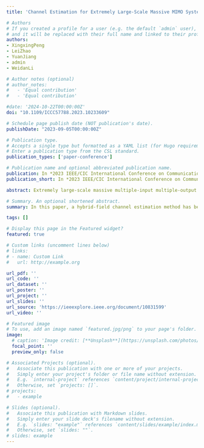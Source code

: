 ```yaml
---
title: 'Channel Estimation for Extremely Large-Scale Massive MIMO Systems in Hybrid-Field Channel'

# Authors
# If you created a profile for a user (e.g. the default `admin` user), write the username (folder name) here
# and it will be replaced with their full name and linked to their profile.
authors:
- XingxingPeng
- LeiZhao
- YuanJiang
- admin
- WeidanLi

# Author notes (optional)
# author_notes:
#   - 'Equal contribution'
#   - 'Equal contribution'

#date: '2024-10-22T00:00:00Z'
doi: "10.1109/ICCC57788.2023.10233609"

# Schedule page publish date (NOT publication's date).
publishDate: "2023-09-05T00:00:00Z"

# Publication type.
# Accepts a single type but formatted as a YAML list (for Hugo requirements).
# Enter a publication type from the CSL standard.
publication_types: ['paper-conference']

# Publication name and optional abbreviated publication name.
publication: In *2023 IEEE/CIC International Conference on Communications in China (ICCC)*, 2024
publication_short: In *2023 IEEE/CIC International Conference on Communications in China (ICCC)*, 2024

abstract: Extremely large-scale massive multiple-input multiple-output (XL-MIMO) is the key technique for future 6G communications. However, the extremely large aperture arrays make the accurate channel state information (CSI) acquisition more difficult. To solve this problem, we focus on the location information (i.e., the angle and range) of the scatters in the far-field and near-field areas, and propose a hybrid-field channel estimation algorithm for the XL-MIMO system. Specifically, firstly by simplifying the hybrid-field channel model, we transform the channel estimation problem into the position parameters estimation problem for the far-field and near-field scatters. Then, we propose a hybrid-field channel estimation algorithm based on the estimation of the angle and range of the different scatters. Finally, numerical results show the superior performances of the proposed algorithm in comparison to the existing methods.

# Summary. An optional shortened abstract.
summary: In this paper, a hybrid-field channel estimation method has been proposed to explore the XL-MIMO channel. 

tags: []

# Display this page in the Featured widget?
featured: true

# Custom links (uncomment lines below)
# links:
# - name: Custom Link
#   url: http://example.org

url_pdf: ''
url_code: ''
url_dataset: ''
url_poster: ''
url_project: ''
url_slides: ''
url_source: 'https://ieeexplore.ieee.org/document/10831599'
url_video: ''

# Featured image
# To use, add an image named `featured.jpg/png` to your page's folder.
image:
  # caption: 'Image credit: [**Unsplash**](https://unsplash.com/photos/pLCdAaMFLTE)'
  focal_point: ''
  preview_only: false

# Associated Projects (optional).
#   Associate this publication with one or more of your projects.
#   Simply enter your project's folder or file name without extension.
#   E.g. `internal-project` references `content/project/internal-project/index.md`.
#   Otherwise, set `projects: []`.
# projects:
#   - example

# Slides (optional).
#   Associate this publication with Markdown slides.
#   Simply enter your slide deck's filename without extension.
#   E.g. `slides: "example"` references `content/slides/example/index.md`.
#   Otherwise, set `slides: ""`.
# slides: example
---
```


<!-- {{% callout note %}}
Click the _Cite_ button above to demo the feature to enable visitors to import publication metadata into their reference management software.
{{% /callout %}}

{{% callout note %}}
Create your slides in Markdown - click the _Slides_ button to check out the example.
{{% /callout %}} -->

<!-- Add the publication's **full text** or **supplementary notes** here. You can use rich formatting such as including [code, math, and images](https://docs.hugoblox.com/content/writing-markdown-latex/). -->
